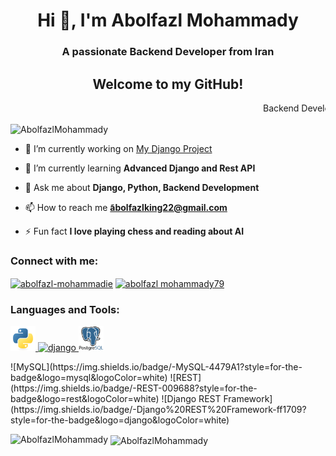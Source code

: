 <h1 align="center">Hi 👋, I'm Abolfazl Mohammady</h1>
<h3 align="center">A passionate Backend Developer from Iran</h3>

<h2 align="center">Welcome to my GitHub!</h2>
<marquee>Backend Developer | Python Enthusiast | Always Learning</marquee>

<p align="left"> <img src="https://komarev.com/ghpvc/?username=AbolfazlMohammady&label=Profile%20views&color=0e75b6&style=flat" alt="AbolfazlMohammady" /> </p>

- 🔭 I’m currently working on [My Django Project](https://github.com/AbolfazlMohammady/MyDjangoProject)

- 🌱 I’m currently learning **Advanced Django and Rest API**

- 💬 Ask me about **Django, Python, Backend Development**

- 📫 How to reach me **َabolfazlking22@gmail.com**

- ⚡ Fun fact **I love playing chess and reading about AI**

<h3 align="left">Connect with me:</h3>
<p align="left">
<a href="https://linkedin.com/in/abolfazl-mohammadi" target="blank"><img align="center" src="https://cdn.jsdelivr.net/npm/simple-icons@v3/icons/linkedin.svg" alt="abolfazl-mohammadie" height="30" width="40" /></a>
<a href="https://instagram.com/abolfazl mohammady79" target="blank"><img align="center" src="https://cdn.jsdelivr.net/npm/simple-icons@v3/icons/instagram.svg" alt="abolfazl mohammady79" height="30" width="40" /></a>
</p>

<h3 align="left">Languages and Tools:</h3>
<p align="left"> 
  <a href="https://www.python.org" target="_blank"> <img src="https://raw.githubusercontent.com/devicons/devicon/master/icons/python/python-original.svg" alt="python" width="40" height="40"/> </a> 
  <a href="https://www.djangoproject.com/" target="_blank"> <img src="https://cdn.worldvectorlogo.com/logos/django.svg" alt="django" width="40" height="40"/> </a> 
  <a href="https://www.postgresql.org" target="_blank"> <img src="https://raw.githubusercontent.com/devicons/devicon/master/icons/postgresql/postgresql-original-wordmark.svg" alt="postgresql" width="40" height="40"/> </a> 
</p>
![MySQL](https://img.shields.io/badge/-MySQL-4479A1?style=for-the-badge&logo=mysql&logoColor=white)
![REST](https://img.shields.io/badge/-REST-009688?style=for-the-badge&logo=rest&logoColor=white)
![Django REST Framework](https://img.shields.io/badge/-Django%20REST%20Framework-ff1709?style=for-the-badge&logo=django&logoColor=white)


<p><img align="left" src="https://github-readme-stats.vercel.app/api/top-langs?username=AbolfazlMohammady&show_icons=true&locale=en&layout=compact" alt="AbolfazlMohammady" /></p>
<p>&nbsp;<img align="center" src="https://github-readme-stats.vercel.app/api?username=AbolfazlMohammady&show_icons=true&locale=en" alt="AbolfazlMohammady" /></p>
